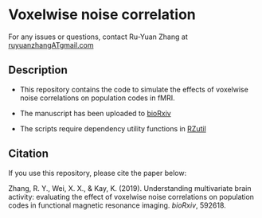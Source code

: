 # Voxelwise noise correlation
For any issues or questions, contact Ru-Yuan Zhang at [ruyuanzhangATgmail.com](ruyuanzhang@gmail.com)


## Description
* This repository contains the code to simulate the effects of voxelwise noise correlations on population codes in fMRI. 

* The manuscript has been uploaded to [bioRxiv](https://www.biorxiv.org/content/10.1101/592618v1.abstract)

* The scripts require dependency utility functions in [RZutil](https://github.com/ruyuanzhang/RZutil)


## Citation
If you use this repository, please cite the paper below:

Zhang, R. Y., Wei, X. X., & Kay, K. (2019). Understanding multivariate brain activity: evaluating the effect of voxelwise noise correlations on population codes in functional magnetic resonance imaging. *bioRxiv*, 592618.
